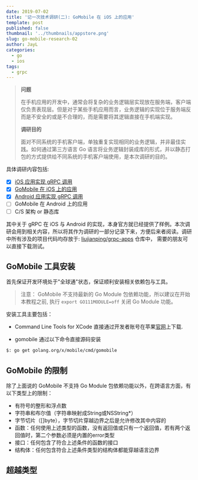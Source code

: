 ```yaml
---
date: 2019-07-02
title: '记一次技术调研(二): GoMobile 在 iOS 上的应用'
template: post
published: false
thumbnail: '../thumbnails/appstore.png'
slug: go-mobile-research-02
author: JayL
categories:
  - go
  - ios
tags:
  - grpc
---
```

> **问题**
>
> 在手机应用的开发中，通常会将复杂的业务逻辑层实现放在服务端，客户端仅负责表现层。但是对于某些手机应用而言，业务逻辑的实现位于服务端反而是不安全的或是不合理的，而是需要将其逻辑直接在手机端实现。
>
> **调研目的**
>
> 面对不同系统的手机客户端，单独重复实现相同的业务逻辑，并非最佳实践。如何通过第三方语言 Go 语言将业务逻辑封装成库的形式，并以静态打包的方式提供给不同系统的手机客户端使用，是本次调研的目的。

具体调研内容包括:

- [x] [iOS 应用实现 gRPC 调用](/go-mobile-research-01/)
- [x] [GoMobile 在 iOS 上的应用](/go-mobile-research-02/)
- [x] [Android 应用实现 gRPC 调用](/go-mobile-research-03/)
- [ ] GoMobile 在 Android 上的应用
- [ ] C/S 架构 or 静态库

其中关于 gRPC 在 iOS 与 Android 的实现，本身官方就已经提供了样例。本次调研会用到相关内容，所以将其作为调研的一部分记录下来，方便后来者阅读。调研中所有涉及的项目代码均存放于: [liujianping/grpc-apps](https://github.com/liujianping/grpc-apps) 仓库中， 需要的朋友可以直接下载测试。

## GoMobile 工具安装

首先保证开发环境处于"全球通"状态，保证顺利安装相关依赖包与工具。

> 注意： GoMobile 不支持最新的 Go Module 包依赖功能，所以建议在开始本教程之前, 执行 `export GO111MODULE=off` 关闭 Go Module 功能。

安装工具主要包括：

- Command Line Tools for XCode
  直接通过开发者账号在苹果[官网](https://developer.apple.com/download/more/)上下载.

- gomobile
  通过以下命令直接源码安装

````bash
$: go get golang.org/x/mobile/cmd/gomobile 
````

## GoMobile 的限制

除了上面说的 GoMobile 不支持 Go Module 包依赖功能以外，在跨语言方面，有以下类型上的限制：

- 有符号的整形和浮点数
- 字符串和布尔值（字符串映射成String或NSString*）
- 字节切片（[]byte），字节切片穿越边界之后是允许修改其中内容的
- 函数：任何使用上述类型的函数，没有返回值或只有一个返回值，若有两个返回值时，第二个参数必须是内置的error类型
- 接口：任何包含了符合上述条件的函数的接口
- 结构体：任何包含符合上述条件类型的结构体都能穿越语言边界

## 超越类型

